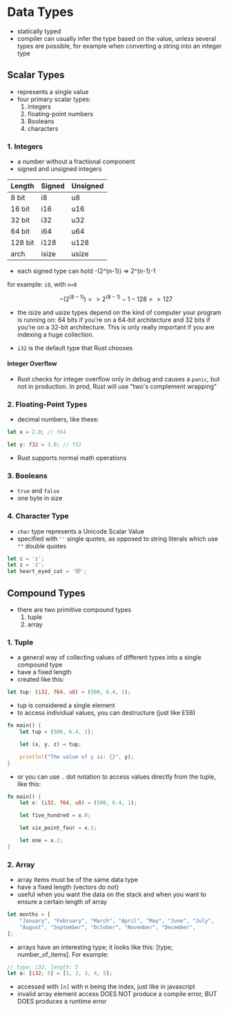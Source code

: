 # Data Types

-   statically typed
-   compiler can usually infer the type based on the value, unless several types are possible, for example when converting a string into an integer type

## Scalar Types

-   represents a single value
-   four primary scalar types:
    1. integers
    2. floating-point numbers
    3. Booleans
    4. characters

### 1. Integers

-   a number without a fractional component
-   signed and unsigned integers

| Length  | Signed | Unsigned |
| ------- | ------ | -------- |
| 8 bit   | i8     | u8       |
| 16 bit  | i16    | u16      |
| 32 bit  | i32    | u32      |
| 64 bit  | i64    | u64      |
| 128 bit | i128   | u128     |
| arch    | isize  | usize    |

-   each signed type can hold -(2^(n-1)) => 2^(n-1)-1

for example: `i8`, with `n=8`

```math
-(2^(8-1)) => 2^(8-1)-1

-128 => 127
```

-   the isize and usize types depend on the kind of computer your program is running on: 64 bits if you’re on a 64-bit architecture and 32 bits if you’re on a 32-bit architecture. This is only really important if you are indexing a huge collection.

-   `i32` is the default type that Rust chooses

#### Integer Overflow

-   Rust checks for integer overflow only in debug and causes a `panic`, but not in production. In prod, Rust will use "two's complement wrapping"

### 2. Floating-Point Types

-   decimal numbers, like these:

```rust
let x = 2.0; // f64

let y: f32 = 3.0; // f32
```

-   Rust supports normal math operations

### 3. Booleans

-   `true` and `false`
-   one byte in size

### 4. Character Type

-   `char` type represents a Unicode Scalar Value
-   specified with `''` single quotes, as opposed to string literals which use `""` double quotes

```rust
let c = 'z';
let z = 'ℤ';
let heart_eyed_cat = '😻';
```

## Compound Types

-   there are two primitive compound types
    1. tuple
    2. array

### 1. Tuple

-   a general way of collecting values of different types into a single compound type
-   have a fixed length
-   created like this:

```rust
let tup: (i32, f64, u8) = (500, 6.4, 1);
```

-   tup is considered a single element
-   to access individual values, you can destructure (just like ES6)

```rust
fn main() {
    let tup = (500, 6.4, 1);

    let (x, y, z) = tup;

    println!("The value of y is: {}", y);
}
```

-   or you can use `.` dot notation to access values directly from the tuple, like this:

```rust
fn main() {
    let x: (i32, f64, u8) = (500, 6.4, 1);

    let five_hundred = x.0;

    let six_point_four = x.1;

    let one = x.2;
}
```

### 2. Array

-   array items must be of the same data type
-   have a fixed length (vectors do not)
-   useful when you want the data on the stack and when you want to ensure a certain length of array

```rust
let months = [
    "January", "February", "March", "April", "May", "June", "July",
    "August", "September", "October", "November", "December",
];
```

-   arrays have an interesting type; it looks like this: [type; number_of_items]. For example:

```rust
// type: i32, length: 5
let a: [i32; 5] = [1, 2, 3, 4, 5];
```

-   accessed with `[n]` with n being the index, just like in javascript
-   invalid array element access DOES NOT produce a compile error, BUT DOES produces a runtime error
